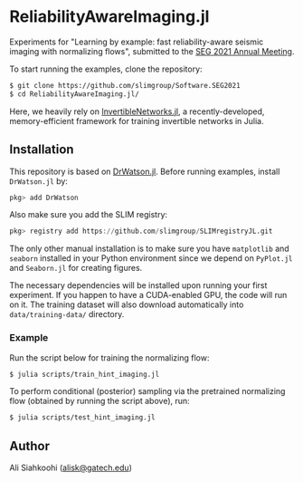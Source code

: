 # ReliabilityAwareImaging.jl

Experiments for "Learning by example: fast reliability-aware seismic imaging with normalizing flows", submitted to the [SEG 2021 Annual Meeting](https://seg.org/AM/).

To start running the examples, clone the repository:

```bash
$ git clone https://github.com/slimgroup/Software.SEG2021
$ cd ReliabilityAwareImaging.jl/
```

Here, we heavily rely on [InvertibleNetworks.jl](https://github.com/slimgroup/InvertibleNetworks.jl), a recently-developed, memory-efficient framework for training invertible networks in Julia.

## Installation

This repository is based on [DrWatson.jl](https://github.com/JuliaDynamics/DrWatson.jl). Before running examples, install `DrWatson.jl` by:

```julia
pkg> add DrWatson
```

Also make sure you add the SLIM registry:

```julia
pkg> registry add https://github.com/slimgroup/SLIMregistryJL.git
```

The only other manual installation is to make sure you have `matplotlib` and `seaborn` installed in your Python environment since we depend on `PyPlot.jl` and `Seaborn.jl` for creating figures.

The necessary dependencies will be installed upon running your first experiment. If you happen to have a CUDA-enabled GPU, the code will run on it. The training dataset will also download automatically into `data/training-data/` directory.

### Example

Run the script below for training the normalizing flow:

```bash
$ julia scripts/train_hint_imaging.jl
```

To perform conditional (posterior) sampling via the pretrained normalizing flow (obtained by running the script above), run:

```bash
$ julia scripts/test_hint_imaging.jl
```

## Author

Ali Siahkoohi (alisk@gatech.edu)

